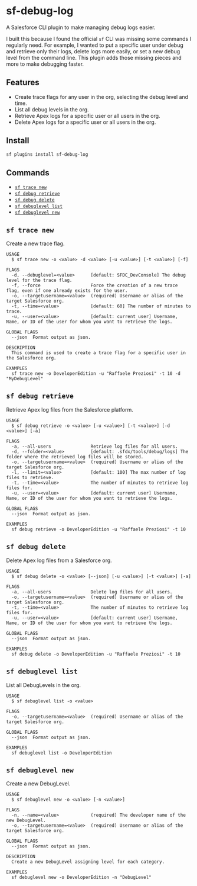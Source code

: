# sf-debug-log

A Salesforce CLI plugin to make managing debug logs easier.

I built this because I found the official `sf` CLI was missing some commands I regularly need. For example, I wanted to put a specific user under debug and retrieve only their logs, delete logs more easily, or set a new debug level from the command line. This plugin adds those missing pieces and more to make debugging faster.

## Features

*   Create trace flags for any user in the org, selecting the debug level and time.
*   List all debug levels in the org.
*   Retrieve Apex logs for a specific user or all users in the org.
*   Delete Apex logs for a specific user or all users in the org.

## Install

```bash
sf plugins install sf-debug-log
```

## Commands
<!-- commands -->
- [`sf trace new`](#sf-trace-new)
- [`sf debug retrieve`](#sf-debug-retrieve)
- [`sf debug delete`](#sf-debug-delete)
- [`sf debuglevel list`](#sf-debuglevel-list)
- [`sf debuglevel new`](#sf-debuglevel-new)

## `sf trace new`

Create a new trace flag.

```
USAGE
  $ sf trace new -o <value> -d <value> [-u <value>] [-t <value>] [-f]

FLAGS
  -d, --debuglevel=<value>      [default: SFDC_DevConsole] The debug level for the trace flag.
  -f, --force                   Force the creation of a new trace flag, even if one already exists for the user.
  -o, --targetusername=<value>  (required) Username or alias of the target Salesforce org.
  -t, --time=<value>            [default: 60] The number of minutes to trace.
  -u, --user=<value>            [default: current user] Username, Name, or ID of the user for whom you want to retrieve the logs.

GLOBAL FLAGS
  --json  Format output as json.

DESCRIPTION
  This command is used to create a trace flag for a specific user in the Salesforce org.

EXAMPLES
  sf trace new -o DeveloperEdition -u "Raffaele Preziosi" -t 10 -d "MyDebugLevel"
```

## `sf debug retrieve`

Retrieve Apex log files from the Salesforce platform.

```
USAGE
  $ sf debug retrieve -o <value> [-u <value>] [-t <value>] [-d <value>] [-a]

FLAGS
  -a, --all-users               Retrieve log files for all users.
  -d, --folder=<value>          [default: .sfdx/tools/debug/logs] The folder where the retrieved log files will be stored.
  -o, --targetusername=<value>  (required) Username or alias of the target Salesforce org.
  -l, --limit=<value>           [default: 100] The max number of log files to retrieve.
  -t, --time=<value>            The number of minutes to retrieve log files for.
  -u, --user=<value>            [default: current user] Username, Name, or ID of the user for whom you want to retrieve the logs.

GLOBAL FLAGS
  --json  Format output as json.

EXAMPLES
  sf debug retrieve -o DeveloperEdition -u "Raffaele Preziosi" -t 10
```

## `sf debug delete`

Delete Apex log files from a Salesforce org.

```
USAGE
  $ sf debug delete -o <value> [--json] [-u <value>] [-t <value>] [-a]

FLAGS
  -a, --all-users               Delete log files for all users.
  -o, --targetusername=<value>  (required) Username or alias of the target Salesforce org.
  -t, --time=<value>            The number of minutes to retrieve log files for.
  -u, --user=<value>            [default: current user] Username, Name, or ID of the user for whom you want to retrieve the logs.

GLOBAL FLAGS
  --json  Format output as json.

EXAMPLES
  sf debug delete -o DeveloperEdition -u "Raffaele Preziosi" -t 10
```

## `sf debuglevel list`

List all DebugLevels in the org.

```
USAGE
  $ sf debuglevel list -o <value>

FLAGS
  -o, --targetusername=<value>  (required) Username or alias of the target Salesforce org.

GLOBAL FLAGS
  --json  Format output as json.

EXAMPLES
  sf debuglevel list -o DeveloperEdition
```

## `sf debuglevel new`

Create a new DebugLevel.

```
USAGE
  $ sf debuglevel new -o <value> [-n <value>]

FLAGS
  -n, --name=<value>            (required) The developer name of the new DebugLevel.
  -o, --targetusername=<value>  (required) Username or alias of the target Salesforce org.

GLOBAL FLAGS
  --json  Format output as json.

DESCRIPTION
  Create a new DebugLevel assigning level for each category.

EXAMPLES
  sf debuglevel new -o DeveloperEdition -n "DebugLevel"
```


